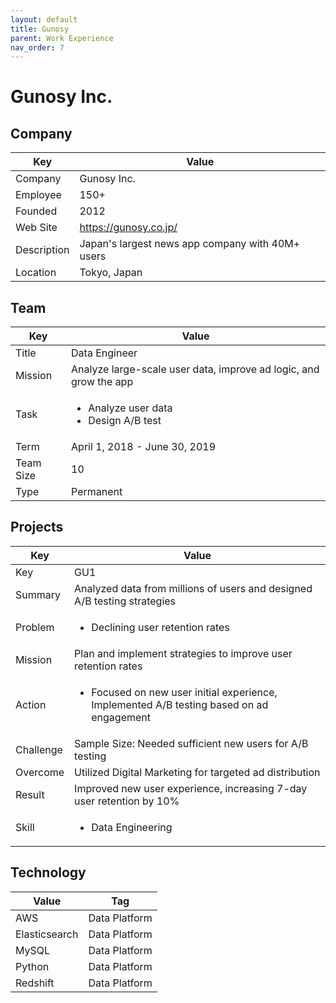 ```yaml
---
layout: default
title: Gunosy
parent: Work Experience
nav_order: 7
---
```


# Gunosy Inc.

## Company

| Key         | Value                                              |
| ----------- | -------------------------------------------------- |
| Company     | Gunosy Inc.                                        |
| Employee    | 150+                                               |
| Founded     | 2012                                               |
| Web Site    | https://gunosy.co.jp/                              |
| Description | Japan's largest news app company with 40M+ users |
| Location    | Tokyo, Japan                                       |

## Team

<table>
  <thead>
    <tr>
      <th>Key</th>
      <th>Value</th>
    </tr>
  </thead>
  <tbody>
    <tr>
      <td>Title</td>
      <td>Data Engineer</td>
    </tr>
    <tr>
      <td>Mission</td>
      <td>Analyze large-scale user data, improve ad logic, and grow the app</td>
    </tr>
    <tr>
      <td>Task</td>
      <td><ul><li>Analyze user data</li><li>Design A/B test</li></ul></td>
    </tr>
    <tr>
      <td>Term</td>
      <td>April 1, 2018 - June 30, 2019</td>
    </tr>
    <tr>
      <td>Team Size</td>
      <td>10</td>
    </tr>
    <tr>
      <td>Type</td>
      <td>Permanent</td>
    </tr>
  </tbody>
</table>

## Projects

<table>
  <thead>
    <tr>
      <th>Key</th>
      <th>Value</th>
    </tr>
  </thead>
  <tbody>
    <tr>
      <td>Key</td>
      <td>GU1</td>
    </tr>
    <tr>
      <td>Summary</td>
      <td>Analyzed data from millions of users and designed A/B testing strategies</td>
    </tr>
    <tr>
      <td>Problem</td>
      <td><ul><li>Declining user retention rates</li></ul></td>
    </tr>
    <tr>
      <td>Mission</td>
      <td>Plan and implement strategies to improve user retention rates</td>
    </tr>
    <tr>
      <td>Action</td>
      <td><ul><li>Focused on new user initial experience, Implemented A/B testing based on ad engagement</li></ul></td>
    </tr>
    <tr>
      <td>Challenge</td>
      <td>Sample Size: Needed sufficient new users for A/B testing</td>
    </tr>
    <tr>
      <td>Overcome</td>
      <td>Utilized Digital Marketing for targeted ad distribution</td>
    </tr>
    <tr>
      <td>Result</td>
      <td>Improved new user experience, increasing 7-day user retention by 10%</td>
    </tr>
    <tr>
      <td>Skill</td>
      <td><ul><li>Data Engineering</li></ul></td>
    </tr>
  </tbody>
</table>

## Technology

| Value         | Tag           |
| ------------- | ------------- |
| AWS           | Data Platform |
| Elasticsearch | Data Platform |
| MySQL         | Data Platform |
| Python        | Data Platform |
| Redshift      | Data Platform |
